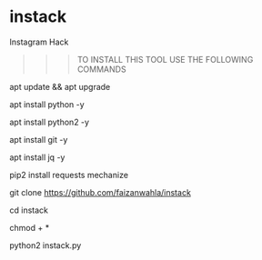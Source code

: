 # instack
Instagram Hack


>>>TO INSTALL THIS TOOL USE THE FOLLOWING COMMANDS


apt update && apt upgrade

apt install python -y

apt install python2 -y

apt install git -y

apt install jq -y

pip2 install requests mechanize

git clone https://github.com/faizanwahla/instack

cd instack

chmod + *

python2 instack.py
